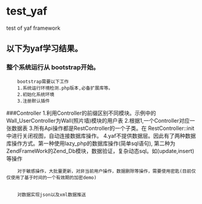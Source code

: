 test_yaf
========
test of yaf framework

以下为yaf学习结果。
----------------
### 整个系统运行从 bootstrap开始。
        bootstrap需要以下工作
        1.系统运行环境检测.php版本,必备扩展库等。
        2.初始化系统环境
        3.注册默认插件
###Controller
        1.利用Controller的前缀区别不同模块。示例中的Wall_UserController为Wall(照片墙)模块的用户表
        2.根据1,一个Controller对应一张数据表
        3.所有Api操作都是RestController的一个子类。在 RestController::init中进行关闭视图，自动连接数据库操作。
        4.yaf不提供数据层。因此有了两种数据库操作方式。第一种使用lazy_php的数据库操作(简单sql语句),
        第二种为ZendFrameWork的Zend_Db模块，数据验证，复杂动态sql。如(update,insert)等操作

        对于敏感操作，大批量更新，对非当前用户操作，数据删除等操作，需要使用密匙(目前仅仅使用了基于时间的一个有效期的加密demo)


        对数据实现json以及xml数据推送


